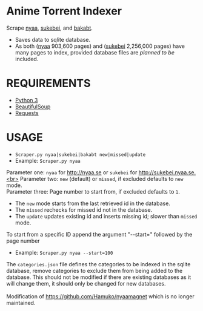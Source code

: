 Anime Torrent Indexer
==========

Scrape [nyaa](http://nyaa.se), [sukebei](http://sukebei.nyaa.se), and [bakabt](http://nyaa.me).
- Saves data to sqlite database.
- As both ([nyaa](http://nyaa.se) 903,600 pages) and ([sukebei](http://sukebei.nyaa.se) 2,256,000 pages) have many pages to index, provided database files are *planned to be* included.

# REQUIREMENTS
- [Python 3](https://www.python.org/download/releases/3.0/)
- [BeautifulSoup](http://www.crummy.com/software/BeautifulSoup/)
- [Requests](http://docs.python-requests.org/en/latest/)

# USAGE
- `Scraper.py nyaa|sukebei|bakabt new|missed|update`
- Example: `Scraper.py nyaa`

Parameter one: `nyaa` for http://nyaa.se or `sukebei` for http://sukebei.nyaa.se.<br>
Parameter two: `new` (default) or `missed`, if excluded defaults to `new` mode.<br>
Parameter three: Page number to start from, if excluded defaults to `1`.<br>

- The `new` mode starts from the last retrieved id in the database.
- The `missed` rechecks for missed id not in the database.
- The `update` updates existing id and inserts missing id; slower than `missed` mode.

To start from a specific ID append the argument "--start=" followed by the page number
- Example: `Scraper.py nyaa --start=100`

The `categories.json` file defines the categories to be indexed in the sqlite database, remove categories to exclude them from being added to the database. This should not be modified if there are existing databases as it will change them, it should only be changed for new databases.<br>
<br>
Modification of https://github.com/Hamuko/nyaamagnet which is no longer maintained.

